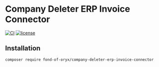 # Company Deleter ERP Invoice Connector
[![CI](https://github.com/fond-of-oryx/company-deleter-erp-invoice-connector/actions/workflows/main.yml/badge.svg)](https://github.com/fond-of-oryx/company-deleter-erp-invoice-connector/actions/workflows/main.yml)
[![license](https://img.shields.io/github/license/fond-of-oryx/company-deleter-erp-invoice-connector.svg)](https://packagist.org/packages/fond-of-oryx/company-deleter-erp-invoice-connector)

## Installation

```
composer require fond-of-oryx/company-deleter-erp-invoice-connector
```
